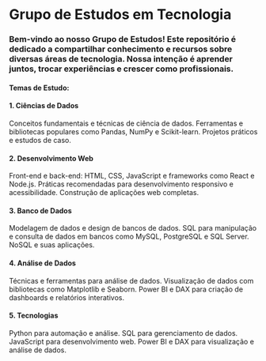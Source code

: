 # Grupo de Estudos em Tecnologia
### Bem-vindo ao nosso Grupo de Estudos! Este repositório é dedicado a compartilhar conhecimento e recursos sobre diversas áreas de tecnologia. Nossa intenção é aprender juntos, trocar experiências e crescer como profissionais.

#### Temas de Estudo:

#### 1. Ciências de Dados
Conceitos fundamentais e técnicas de ciência de dados.
Ferramentas e bibliotecas populares como Pandas, NumPy e Scikit-learn.
Projetos práticos e estudos de caso.
#### 2. Desenvolvimento Web
Front-end e back-end: HTML, CSS, JavaScript e frameworks como React e Node.js.
Práticas recomendadas para desenvolvimento responsivo e acessibilidade.
Construção de aplicações web completas.
#### 3. Banco de Dados
Modelagem de dados e design de bancos de dados.
SQL para manipulação e consulta de dados em bancos como MySQL, PostgreSQL e SQL Server.
NoSQL e suas aplicações.
#### 4. Análise de Dados
Técnicas e ferramentas para análise de dados.
Visualização de dados com bibliotecas como Matplotlib e Seaborn.
Power BI e DAX para criação de dashboards e relatórios interativos.
#### 5. Tecnologias
Python para automação e análise.
SQL para gerenciamento de dados.
JavaScript para desenvolvimento web.
Power BI e DAX para visualização e análise de dados.
